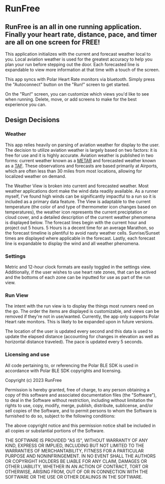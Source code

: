 # RunFree
## RunFree is an all in one running application.  Finally your heart rate, distance, pace, and timer are all on one screen for FREE!

This application initializes with the current and forecast weather local to you.  Local aviation weather is used for the greatest accuracy to help you plan your run before stepping out the door.  Each forecasted line is expandable to view more information at that time with a touch of the screen.

This app syncs with Polar Heart Rate monitors via bluetooth.  Simply press the "Autoconnect" button on the "Run!" screen to get started.

On the "Run!" screen, you can customize which views you'd like to see when running.  Delete, move, or add screens to make for the best experience you can.  

## Design Decisions
### Weather
This app relies heavily on parsing of aviation weather for display to the user.  The decision to utilize aviation weather is largely based on two factors: it is free for use and it is highly accurate.  Aviation weather is published in two forms: current weather known as a [METAR](https://en.wikipedia.org/wiki/METAR) and forecasted weather known as a [TAF](https://en.wikipedia.org/wiki/Terminal_aerodrome_forecast).  These observations and forecasts are based primarily at Airports, which are often less than 30 miles from most locations, allowing for localized weather on demand.

The Weather View is broken into current and forecasted weather.  Most weather applications dont make the wind data readily available.  As a runner myself, I've found high winds can be significantly impactful to a run so it is included as a primary data feature.  The View is adaptable to the current temperature (the color of and type of thermometer icon changes based on temperatures), the weather icon represents the current preciptation or cloud cover, and a detailed description of the current weather phenomena is displayed below.  The forecast lines begin with the current hour and project out 5 hours.  5 Hours is a decent time for an average Marathon, so the forecast timeline is plentiful to avoid nasty weather cells.  Sunrise/Sunset times are displayed where applicable in the forecast.  Lastly, each forecast line is expandable to display the wind and all weather phenomena. 

### Settings
Metric and 12-hour clock formats are easily toggled in the settings view.  Additionally, if the user wishes to use heart rate zones, that can be actived and the bottoms of each zone can be inputted for use as part of the run view.

### Run View
The intent with the run view is to display the things most runners need on the go.  The order the items are displayed is customizable, and views can be removed if they're not in use/wanted.  Currently, the app only supports Polar Heart rate monitors.  This is likely to be expanded upon in future versions.  

The location of the user is updated every second and this data is used to update the elapsed distance (accounting for changes in elevation as well as horizontal distance traveled).  The pace is updated every 5 seconds.

### Licensing and use
All code pertaining to, or referencing the Polar BLE SDK is used in accordance with Polar BLE SDK copyrights and licensing.  

Copyright (c) 2023 RunFree

Permission is hereby granted, free of charge, to any person obtaining a copy
of this software and associated documentation files (the "Software"), to deal
in the Software without restriction, including without limitation the rights
to use, copy, modify, merge, publish, distribute, sublicense, and/or sell
copies of the Software, and to permit persons to whom the Software is
furnished to do so, subject to the following conditions:

The above copyright notice and this permission notice shall be included in all
copies or substantial portions of the Software.

THE SOFTWARE IS PROVIDED "AS IS", WITHOUT WARRANTY OF ANY KIND, EXPRESS OR
IMPLIED, INCLUDING BUT NOT LIMITED TO THE WARRANTIES OF MERCHANTABILITY,
FITNESS FOR A PARTICULAR PURPOSE AND NONINFRINGEMENT. IN NO EVENT SHALL THE
AUTHORS OR COPYRIGHT HOLDERS BE LIABLE FOR ANY CLAIM, DAMAGES OR OTHER
LIABILITY, WHETHER IN AN ACTION OF CONTRACT, TORT OR OTHERWISE, ARISING FROM,
OUT OF OR IN CONNECTION WITH THE SOFTWARE OR THE USE OR OTHER DEALINGS IN THE
SOFTWARE.
